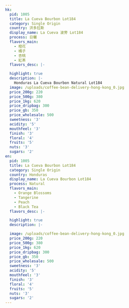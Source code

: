 ```yaml
---
hk:
  pid: 1005
  title: La Cueva Bourbon Lot184
  category: Single Origin
  country: 洪多拉斯
  display_name: La Cueva 波旁 Lot184
  process: 日曬
  flavors_main:
    - 橙花
    - 橘子
    - 杏桃
    - 紅茶
  flavors_desc: |-

  highlight: true
  description: |-
    Honduras La Cueva Bourbon Natural Lot184
  image: /uploads/coffee-bean-delivery-hong-kong_0.jpg
  price_200g: 220
  price_500g: 380
  price_1kg: 620
  price_dripbag: 300
  price_gb: 350
  price_wholesale: 500
  sweetness: '3'
  acidity: '5'
  mouthfeel: '3'
  finish: '3'
  floral: '4'
  fruits: '5'
  nuts: '3'
  sugars: '2'
en:
  pid: 1005
  title: La Cueva Bourbon Lot184
  category: Single Origin
  country: Honduras
  display_name: La Cueva Bourbon Lot184
  process: Natural
  flavors_main:
    - Orange Blossoms
    - Tangerine
    - Peach
    - Black Tea
  flavors_desc: |-

  highlight: true
  description: |-

  image: /uploads/coffee-bean-delivery-hong-kong_0.jpg
  price_200g: 220
  price_500g: 380
  price_1kg: 620
  price_dripbag: 300
  price_gb: 350
  price_wholesale: 500
  sweetness: '3'
  acidity: '5'
  mouthfeel: '3'
  finish: '3'
  floral: '4'
  fruits: '5'
  nuts: '3'
  sugars: '2'
---
```

